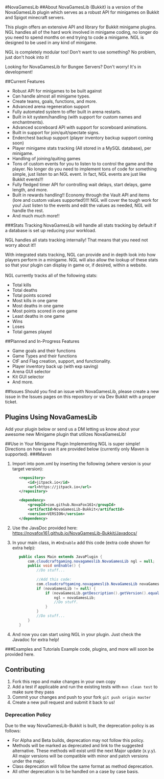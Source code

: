 #NovaGamesLib
##About
NovaGamesLib (Bukkit) is a version of the NovaGamesLib plugin which serves as a robust API for minigames on Bukkit and Spigot minecraft servers.

This plugin offers an extensive API and library for Bukkit minigame plugins. NGL handles all of the hard work involved in minigame coding, no longer do you need to spend months on end trying to code a minigame. NGL is designed to be used in any kind of minigame.

NGL is completely modular too! Don't want to use something? No problem, just don't hook into it!

Looking for NovaGamesLib for Bungee Servers? Don't worry! It's in development!

##Current Features
- Robust API for minigames to be built against
- Can handle almost all minigame types.
- Create teams, goals, functions, and more.
- Advanced arena regeneration support
- Fully automated system to offer built in arena restarts.
- Built in kit system/handling (with support for custom names and enchantments).
- Advanced scoreboard API with support for scoreboard animations.
- Built in support for join/quit/spectate signs.
- Enderchest backup support (player inventory backup support coming soon)
- Player minigame stats tracking (All stored in a MySQL database), per minigame.
- Handling of joining/quiting games
- Tons of custom events for you to listen to to control the game and the player. No longer do you need to implement tons of code for something simple, just listen to an NGL event. In fact, NGL events are just like Bukkit events!!!
- Fully fledged timer API for controlling wait delays, start delays, game length, and more.
- Built in rewards handling!! Economy through the Vault API and items (lore and custom values supported!)!!! NGL will cover the tough work for you! Just listen to the events and edit the values as needed, NGL will handle the rest.
- And much much more!!

###Stats Tracking
NovaGamesLib will handle all stats tracking by default if a database is set up reducing your workload. 
 
NGL handles all stats tracking internally! That means that you need not worry about it!!

With integrated stats tracking, NGL can provide and in depth look into how players perform in a minigame. NGL will also allow the lookup of these stats so that your plugin can display in game or, if desired, within a website.
<br> <br>
NGL currently tracks all of the following stats:
- Total kills
- Total deaths
- Total points scored
- Most kills in one game
- Most deaths in one game
- Most points scored in one game
- Least deaths in one game
- Wins
- Loses
- Total games played

##Planned and In-Progress Features
- Game goals and their functions
- Game Types and their functions
- CtF and Flag creation, support, and functionality.
- Player inventory back up (with exp saving)
- Arena GUI selector
- Kit GUI selector
- And more.

##Issues
Should you find an issue with NovaGamesLib, please create a new issue in the Issues pages on this repository or via Dev Bukkit with a proper ticket.

## Plugins Using NovaGamesLib
Add your plugin below or send us a DM letting us know about your awesome new Minigame plugin that utilizes NovaGamesLib!

##Use in Your Minigame Plugin
Implementing NGL is super simple!
Directions on how to use it are provided below (currently only Maven is supported).
###Maven
1. Import into pom.xml by inserting the following (where version is your target version):
    ```xml
       <repository>
           <id>jitpack.io</id>
           <url>https://jitpack.io</url>
       </repository>
    ```
    
    ```xml
       <dependency>
           <groupId>com.github.NovaFox161</groupId>
           <artifactId>NovaGamesLib-Bukkit</artifactId>
           <version>VERSION</version>
       </dependency>
    ```
2. Use the JavaDoc provided here: https://novafox161.github.io/NovaGamesLib-Bukkit/Javadocs/
3. In your main class, in `#OnEnable` add this code (extra code shown for extra help):
    ```java
       public class Main extends JavaPlugin {
           com.cloudcraftgaming.novagameslib.NovaGamesLib ngl = null;
           public void onEnable() {
               //Do stuff...
               
               //Add this code:
               com.cloudcraftgaming.novagameslib.NovaGamesLib novaGamesLib = plugin.getServer().getPluginManager().getPlugin("NovaGamesLib-Bukkit");
               if (novaGamesLib != null) {
                   if (novaGamesLib.getDescription().getVersion().equals("TARGET VERSION")) {
                       ngl = novaGamesLib;
                       //Do stuff.
                   }
               }
               //Do stuff...
           }
       }
    ```
4. And now you can start using NGL in your plugin. Just check the Javadoc for extra help!
   
###Examples and Tutorials
Example code, plugins, and more will soon be provided here.

## Contributing
1. Fork this repo and make changes in your own copy
2. Add a test if applicable and run the existing tests with `mvn clean test` to make sure they pass
3. Commit your changes and push to your fork `git push origin master`
4. Create a new pull request and submit it back to us!

### Deprecation Policy
Due to the way NovaGamesLib-Bukkit is built, the deprecation policy is as follows:
- For Alpha and Beta builds, deprecation may not follow this policy.
- Methods will be marked as deprecated and link to the suggested alternative. These methods will exist until the next Major update (x.y.y). All major versions will be compatible with minor and patch versions under the major.
- Class deprecation will follow the same format as method deprecation.
- All other deprecation is to be handled on a case by case basis.